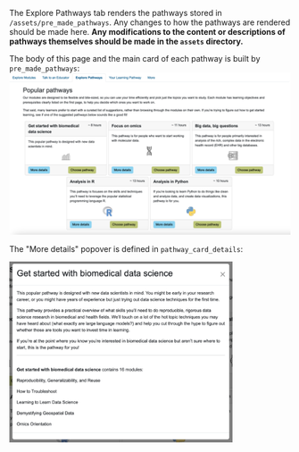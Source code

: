 The Explore Pathways tab renders the pathways stored in `/assets/pre_made_pathways`. Any changes to how the pathways are rendered should be made here. **Any modifications to the content or descriptions of pathways themselves should be made in the `assets` directory.**

The body of this page and the main card of each pathway is built by `pre_made_pathways`:
![Explore Pathways tab.](/media/Explore_Pathways.png)

The "More details" popover is defined in `pathway_card_details`:

<img src="https://github.com/arcus/module_discovery/blob/main/media/Pathway_More_Details.png?raw=true" alt="More Details popover for a pre-made pathway." width="400px"/> 
